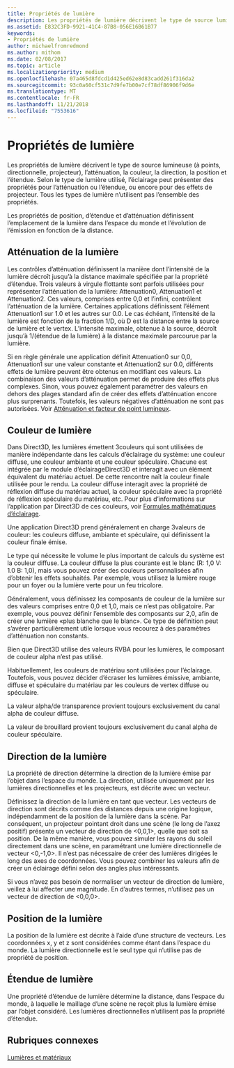 ```yaml
---
title: Propriétés de lumière
description: Les propriétés de lumière décrivent le type de source lumineuse (à points, directionnelle, projecteur), l’atténuation, la couleur, la direction, la position et l’étendue.
ms.assetid: E832C3FD-9921-41C4-87B8-056E16B61B77
keywords:
- Propriétés de lumière
author: michaelfromredmond
ms.author: mithom
ms.date: 02/08/2017
ms.topic: article
ms.localizationpriority: medium
ms.openlocfilehash: 07a465d8fdcd1d425ed62e8d83cadd261f316da2
ms.sourcegitcommit: 93c0a60cf531c7d9fe7b00e7cf78df86906f9d6e
ms.translationtype: MT
ms.contentlocale: fr-FR
ms.lasthandoff: 11/21/2018
ms.locfileid: "7553616"
---
```

# <a name="light-properties"></a>Propriétés de lumière


Les propriétés de lumière décrivent le type de source lumineuse (à points, directionnelle, projecteur), l’atténuation, la couleur, la direction, la position et l’étendue. Selon le type de lumière utilisé, l’éclairage peut présenter des propriétés pour l’atténuation ou l’étendue, ou encore pour des effets de projecteur. Tous les types de lumière n’utilisent pas l’ensemble des propriétés.

Les propriétés de position, d’étendue et d’atténuation définissent l’emplacement de la lumière dans l’espace du monde et l’évolution de l’émission en fonction de la distance.

## <a name="span-idlightattenuationspanspan-idlightattenuationspanspan-idlightattenuationspanlight-attenuation"></a><span id="Light_Attenuation"></span><span id="light_attenuation"></span><span id="LIGHT_ATTENUATION"></span>Atténuation de la lumière


Les contrôles d’atténuation définissent la manière dont l’intensité de la lumière décroît jusqu’à la distance maximale spécifiée par la propriété d’étendue. Trois valeurs à virgule flottante sont parfois utilisées pour représenter l’atténuation de la lumière: Attenuation0, Attenuation1 et Attenuation2. Ces valeurs, comprises entre 0,0 et l’infini, contrôlent l’atténuation de la lumière. Certaines applications définissent l’élément Attenuation1 sur 1.0 et les autres sur 0.0. Le cas échéant, l’intensité de la lumière est fonction de la fraction 1/D, où D est la distance entre la source de lumière et le vertex. L’intensité maximale, obtenue à la source, décroît jusqu’à 1/(étendue de la lumière) à la distance maximale parcourue par la lumière.

Si en règle générale une application définit Attenuation0 sur 0,0, Attenuation1 sur une valeur constante et Attenuation2 sur 0.0, différents effets de lumière peuvent être obtenus en modifiant ces valeurs. La combinaison des valeurs d’atténuation permet de produire des effets plus complexes. Sinon, vous pouvez également paramétrer des valeurs en dehors des plages standard afin de créer des effets d’atténuation encore plus surprenants. Toutefois, les valeurs négatives d’atténuation ne sont pas autorisées. Voir [Atténuation et facteur de point lumineux](attenuation-and-spotlight-factor.md).

## <a name="span-idlightcolorspanspan-idlightcolorspanspan-idlightcolorspanlight-color"></a><span id="Light_Color"></span><span id="light_color"></span><span id="LIGHT_COLOR"></span>Couleur de lumière


Dans Direct3D, les lumières émettent 3couleurs qui sont utilisées de manière indépendante dans les calculs d’éclairage du système: une couleur diffuse, une couleur ambiante et une couleur spéculaire. Chacune est intégrée par le module d’éclairageDirect3D et interagit avec un élément équivalent du matériau actuel. De cette rencontre naît la couleur finale utilisée pour le rendu. La couleur diffuse interagit avec la propriété de réflexion diffuse du matériau actuel, la couleur spéculaire avec la propriété de réflexion spéculaire du matériau, etc. Pour plus d’informations sur l’application par Direct3D de ces couleurs, voir [Formules mathématiques d’éclairage](mathematics-of-lighting.md).

Une application Direct3D prend généralement en charge 3valeurs de couleur: les couleurs diffuse, ambiante et spéculaire, qui définissent la couleur finale émise.

Le type qui nécessite le volume le plus important de calculs du système est la couleur diffuse. La couleur diffuse la plus courante est le blanc (R: 1,0 V: 1.0 B: 1,0), mais vous pouvez créer des couleurs personnalisées afin d’obtenir les effets souhaités. Par exemple, vous utilisez la lumière rouge pour un foyer ou la lumière verte pour un feu tricolore.

Généralement, vous définissez les composants de couleur de la lumière sur des valeurs comprises entre 0,0 et 1,0, mais ce n’est pas obligatoire. Par exemple, vous pouvez définir l’ensemble des composants sur 2,0, afin de créer une lumière «plus blanche que le blanc». Ce type de définition peut s’avérer particulièrement utile lorsque vous recourez à des paramètres d’atténuation non constants.

Bien que Direct3D utilise des valeurs RVBA pour les lumières, le composant de couleur alpha n’est pas utilisé.

Habituellement, les couleurs de matériau sont utilisées pour l’éclairage. Toutefois, vous pouvez décider d’écraser les lumières émissive, ambiante, diffuse et spéculaire du matériau par les couleurs de vertex diffuse ou spéculaire.

La valeur alpha/de transparence provient toujours exclusivement du canal alpha de couleur diffuse.

La valeur de brouillard provient toujours exclusivement du canal alpha de couleur spéculaire.

## <a name="span-idlightdirectionspanspan-idlightdirectionspanspan-idlightdirectionspanlight-direction"></a><span id="Light_Direction"></span><span id="light_direction"></span><span id="LIGHT_DIRECTION"></span>Direction de la lumière


La propriété de direction détermine la direction de la lumière émise par l’objet dans l’espace du monde. La direction, utilisée uniquement par les lumières directionnelles et les projecteurs, est décrite avec un vecteur.

Définissez la direction de la lumière en tant que vecteur. Les vecteurs de direction sont décrits comme des distances depuis une origine logique, indépendamment de la position de la lumière dans la scène. Par conséquent, un projecteur pointant droit dans une scène (le long de l’axez positif) présente un vecteur de direction de &lt;0,0,1&gt;, quelle que soit sa position. De la même manière, vous pouvez simuler les rayons du soleil directement dans une scène, en paramétrant une lumière directionnelle de vecteur &lt;0,-1,0&gt;. Il n’est pas nécessaire de créer des lumières dirigées le long des axes de coordonnées. Vous pouvez combiner les valeurs afin de créer un éclairage défini selon des angles plus intéressants.

Si vous n’avez pas besoin de normaliser un vecteur de direction de lumière, veillez à lui affecter une magnitude. En d’autres termes, n’utilisez pas un vecteur de direction de &lt;0,0,0&gt;.

## <a name="span-idlightpositionspanspan-idlightpositionspanspan-idlightpositionspanlight-position"></a><span id="Light_Position"></span><span id="light_position"></span><span id="LIGHT_POSITION"></span>Position de la lumière


La position de la lumière est décrite à l’aide d’une structure de vecteurs. Les coordonnées x, y et z sont considérées comme étant dans l’espace du monde. La lumière directionnelle est le seul type qui n’utilise pas de propriété de position.

## <a name="span-idlightrangespanspan-idlightrangespanspan-idlightrangespanlight-range"></a><span id="Light_Range"></span><span id="light_range"></span><span id="LIGHT_RANGE"></span>Étendue de lumière


Une propriété d’étendue de lumière détermine la distance, dans l’espace du monde, à laquelle le maillage d’une scène ne reçoit plus la lumière émise par l’objet considéré. Les lumières directionnelles n’utilisent pas la propriété d’étendue.

## <a name="span-idrelated-topicsspanrelated-topics"></a><span id="related-topics"></span>Rubriques connexes


[Lumières et matériaux](lights-and-materials.md)

 

 




